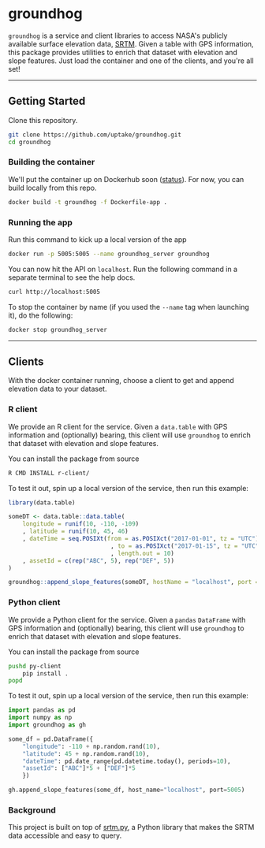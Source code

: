 # groundhog
`groundhog` is a service and client libraries to access NASA's publicly available surface elevation data, [SRTM](https://www2.jpl.nasa.gov/srtm/).  Given a table with GPS information, this package provides utilities to enrich that dataset with elevation and slope features.  Just load the container and one of the clients, and you're all set! 

***
## Getting Started

Clone this repository. 

```bash
git clone https://github.com/uptake/groundhog.git
cd groundhog
```

### Building the container

We'll put the container up on Dockerhub soon ([status](https://github.com/uptake/groundhog/issues/24)). For now, you can build locally from this repo.

```bash
docker build -t groundhog -f Dockerfile-app .
```

### Running the app

Run this command to kick up a local version of the app

```bash
docker run -p 5005:5005 --name groundhog_server groundhog
```

You can now hit the API on `localhost`. Run the following command in a separate terminal to see the help docs.

```bash
curl http://localhost:5005
```

To stop the container by name (if you used the `--name` tag when launching it), do the following:

```bash
docker stop groundhog_server
```

***
## Clients
With the docker container running, choose a client to get and append elevation data to your dataset. 

### R client

We provide an R client for the service. Given a `data.table` with GPS information and (optionally) bearing, this client will use `groundhog` to enrich that dataset with elevation and slope features.

You can install the package from source

```bash
R CMD INSTALL r-client/
```

To test it out, spin up a local version of the service, then run this example:

```r
library(data.table)

someDT <- data.table::data.table(
    longitude = runif(10, -110, -109)
    , latitude = runif(10, 45, 46)
    , dateTime = seq.POSIXt(from = as.POSIXct("2017-01-01", tz = "UTC")
                             , to = as.POSIXct("2017-01-15", tz = "UTC")
                             , length.out = 10)
    , assetId = c(rep("ABC", 5), rep("DEF", 5))
)

groundhog::append_slope_features(someDT, hostName = "localhost", port = 5005)
```

### Python client

We provide a Python client for the service. Given a `pandas` `DataFrame` with GPS information and (optionally) bearing, this client will use `groundhog` to enrich that dataset with elevation and slope features.

You can install the package from source

```bash
pushd py-client
    pip install .
popd
```

To test it out, spin up a local version of the service, then run this example:

```python
import pandas as pd
import numpy as np
import groundhog as gh

some_df = pd.DataFrame({
    "longitude": -110 + np.random.rand(10),
    "latitude": 45 + np.random.rand(10),
    "dateTime": pd.date_range(pd.datetime.today(), periods=10),
    "assetId": ["ABC"]*5 + ["DEF"]*5
    })

gh.append_slope_features(some_df, host_name="localhost", port=5005)
```

### Background

This project is built on top of [srtm.py](https://github.com/tkrajina/srtm.py), a Python library that makes the SRTM data accessible and easy to query.
